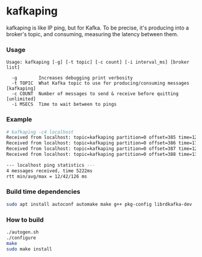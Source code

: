 # kafkaping

kafkaping is like IP ping, but for Kafka. To be precise, it's producing
into a broker's topic, and consuming, measuring the latency between them.

### Usage

```
Usage: kafkaping [-g] [-t topic] [-c count] [-i interval_ms] [broker list]

  -g        Increases debugging print verbosity
  -t TOPIC  What Kafka topic to use for producing/consuming messages [kafkaping]
  -c COUNT  Number of messages to send & receive before quitting [unlimited]
  -i MSECS  Time to wait between to pings
```

### Example

```sh
# kafkaping -c4 localhost
Received from localhost: topic=kafkaping partition=0 offset=385 time=126 ms
Received from localhost: topic=kafkaping partition=0 offset=386 time=17 ms
Received from localhost: topic=kafkaping partition=0 offset=387 time=12 ms
Received from localhost: topic=kafkaping partition=0 offset=388 time=13 ms

--- localhost ping statistics ---
4 messages received, time 5222ms
rtt min/avg/max = 12/42/126 ms
```

### Build time dependencies
```sh
sudo apt install autoconf automake make g++ pkg-config librdkafka-dev
```

### How to build
```sh
./autogen.sh
./configure
make
sudo make install
```
